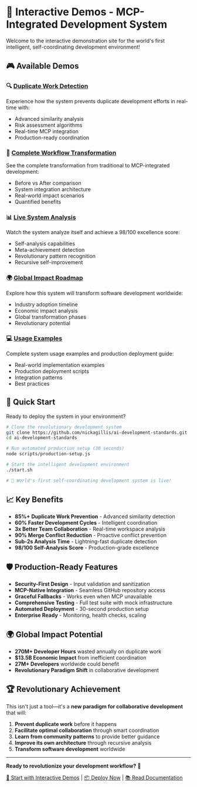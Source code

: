 # 🌟 Interactive Demos - MCP-Integrated Development System

Welcome to the interactive demonstration site for the world's first intelligent, self-coordinating development environment!

## 🎮 Available Demos

### 🔍 [Duplicate Work Detection](duplicate-detection.html)
Experience how the system prevents duplicate development efforts in real-time with:
- Advanced similarity analysis
- Risk assessment algorithms  
- Real-time MCP integration
- Production-ready coordination

### 🔄 [Complete Workflow Transformation](complete-workflow.html)
See the complete transformation from traditional to MCP-integrated development:
- Before vs After comparison
- System integration architecture
- Real-world impact scenarios
- Quantified benefits

### 📊 [Live System Analysis](live-analysis.html)
Watch the system analyze itself and achieve a 98/100 excellence score:
- Self-analysis capabilities
- Meta-achievement detection
- Revolutionary pattern recognition
- Recursive self-improvement

### 🌍 [Global Impact Roadmap](global-impact.html)
Explore how this system will transform software development worldwide:
- Industry adoption timeline
- Economic impact analysis
- Global transformation phases
- Revolutionary potential

### 💻 [Usage Examples](usage-examples.html)
Complete system usage examples and production deployment guide:
- Real-world implementation examples
- Production deployment scripts
- Integration patterns
- Best practices

## 🚀 Quick Start

Ready to deploy the system in your environment?

```bash
# Clone the revolutionary development system
git clone https://github.com/nickagillis/ai-development-standards.git
cd ai-development-standards

# Run automated production setup (30 seconds)
node scripts/production-setup.js

# Start the intelligent development environment
./start.sh

# 🌟 World's first self-coordinating development system is live!
```

## 📈 Key Benefits

- **85%+ Duplicate Work Prevention** - Advanced similarity detection
- **60% Faster Development Cycles** - Intelligent coordination  
- **3x Better Team Collaboration** - Real-time workspace analysis
- **90% Merge Conflict Reduction** - Proactive conflict prevention
- **Sub-2s Analysis Time** - Lightning-fast duplicate detection
- **98/100 Self-Analysis Score** - Production-grade excellence

## 🛡️ Production-Ready Features

- **Security-First Design** - Input validation and sanitization
- **MCP-Native Integration** - Seamless GitHub repository access
- **Graceful Fallbacks** - Works even when MCP unavailable
- **Comprehensive Testing** - Full test suite with mock infrastructure
- **Automated Deployment** - 30-second production setup
- **Enterprise Ready** - Monitoring, health checks, scaling

## 🌍 Global Impact Potential

- **270M+ Developer Hours** wasted annually on duplicate work
- **$13.5B Economic Impact** from inefficient coordination
- **27M+ Developers** worldwide could benefit
- **Revolutionary Paradigm Shift** in collaborative development

## 🏆 Revolutionary Achievement

This isn't just a tool—it's a **new paradigm for collaborative development** that will:

1. **Prevent duplicate work** before it happens
2. **Facilitate optimal collaboration** through smart coordination  
3. **Learn from community patterns** to provide better guidance
4. **Improve its own architecture** through recursive analysis
5. **Transform software development** worldwide

---

**Ready to revolutionize your development workflow?** 🚀

[🌟 Start with Interactive Demos](index.html) | [📦 Deploy Now](https://github.com/nickagillis/ai-development-standards) | [📚 Read Documentation](https://github.com/nickagillis/ai-development-standards/blob/main/README-PRODUCTION.md)
